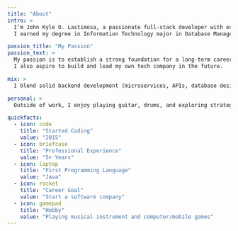 ```yaml
---
title: "About"
intro: >
  I’m John Kyle O. Lastimosa, a passionate full-stack developer with experience in building scalable and maintainable systems.  
  I earned my degree in Information Technology major in Database Management from Mindanao State University – General Santos City (Aug 2015 – June 2019).

passion_title: "My Passion"
passion_text: >
  My passion is to establish a strong foundation for a long-term career in software engineering, continuously improving my craft.  
  I also aspire to build and lead my own tech company in the future.

mix: >
  I blend solid backend development (microservices, APIs, database design) with practical UI/UX practices to create well-rounded, user-focused systems.

personal: >
  Outside of work, I enjoy playing guitar, drums, and exploring strategy-based computer games.

quickfacts:
  - icon: code
    title: "Started Coding"
    value: "2015"
  - icon: briefcase
    title: "Professional Experience"
    value: "5+ Years"
  - icon: laptop
    title: "First Programming Language"
    value: "Java"
  - icon: rocket
    title: "Career Goal"
    value: "Start a software company"
  - icon: gamepad
    title: "Hobby"
    value: "Playing musical instrument and computer/mobile games"
---
```

